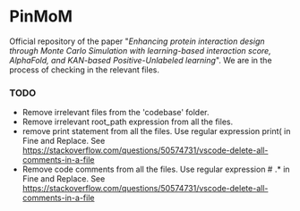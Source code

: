 # PinMoM
Official repository of the paper "_Enhancing protein interaction design through Monte Carlo Simulation with learning-based interaction score, AlphaFold, and KAN-based Positive-Unlabeled learning_". We are in the process of checking in the relevant files.

### TODO <br />
- Remove irrelevant files from the 'codebase' folder.
- Remove irrelevant root_path expression from all the files.
- remove print statement from all the files. Use regular expression print\( in Fine and Replace. See https://stackoverflow.com/questions/50574731/vscode-delete-all-comments-in-a-file
- Remove code comments from all the files. Use regular expression # .* in Fine and Replace. See https://stackoverflow.com/questions/50574731/vscode-delete-all-comments-in-a-file


